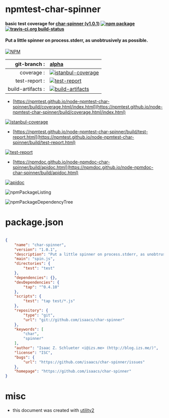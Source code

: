 # npmtest-char-spinner

#### basic test coverage for  [char-spinner (v1.0.1)](https://github.com/isaacs/char-spinner)  [![npm package](https://img.shields.io/npm/v/npmtest-char-spinner.svg?style=flat-square)](https://www.npmjs.org/package/npmtest-char-spinner) [![travis-ci.org build-status](https://api.travis-ci.org/npmtest/node-npmtest-char-spinner.svg)](https://travis-ci.org/npmtest/node-npmtest-char-spinner)

#### Put a little spinner on process.stderr, as unobtrusively as possible.

[![NPM](https://nodei.co/npm/char-spinner.png?downloads=true&downloadRank=true&stars=true)](https://www.npmjs.com/package/char-spinner)

| git-branch : | [alpha](https://github.com/npmtest/node-npmtest-char-spinner/tree/alpha)|
|--:|:--|
| coverage : | [![istanbul-coverage](https://npmtest.github.io/node-npmtest-char-spinner/build/coverage.badge.svg)](https://npmtest.github.io/node-npmtest-char-spinner/build/coverage.html/index.html)|
| test-report : | [![test-report](https://npmtest.github.io/node-npmtest-char-spinner/build/test-report.badge.svg)](https://npmtest.github.io/node-npmtest-char-spinner/build/test-report.html)|
| build-artifacts : | [![build-artifacts](https://npmtest.github.io/node-npmtest-char-spinner/glyphicons_144_folder_open.png)](https://github.com/npmtest/node-npmtest-char-spinner/tree/gh-pages/build)|

- [https://npmtest.github.io/node-npmtest-char-spinner/build/coverage.html/index.html](https://npmtest.github.io/node-npmtest-char-spinner/build/coverage.html/index.html)

[![istanbul-coverage](https://npmtest.github.io/node-npmtest-char-spinner/build/screenCapture.buildCi.browser.%252Ftmp%252Fbuild%252Fcoverage.lib.html.png)](https://npmtest.github.io/node-npmtest-char-spinner/build/coverage.html/index.html)

- [https://npmtest.github.io/node-npmtest-char-spinner/build/test-report.html](https://npmtest.github.io/node-npmtest-char-spinner/build/test-report.html)

[![test-report](https://npmtest.github.io/node-npmtest-char-spinner/build/screenCapture.buildCi.browser.%252Ftmp%252Fbuild%252Ftest-report.html.png)](https://npmtest.github.io/node-npmtest-char-spinner/build/test-report.html)

- [https://npmdoc.github.io/node-npmdoc-char-spinner/build/apidoc.html](https://npmdoc.github.io/node-npmdoc-char-spinner/build/apidoc.html)

[![apidoc](https://npmdoc.github.io/node-npmdoc-char-spinner/build/screenCapture.buildCi.browser.%252Ftmp%252Fbuild%252Fapidoc.html.png)](https://npmdoc.github.io/node-npmdoc-char-spinner/build/apidoc.html)

![npmPackageListing](https://npmtest.github.io/node-npmtest-char-spinner/build/screenCapture.npmPackageListing.svg)

![npmPackageDependencyTree](https://npmtest.github.io/node-npmtest-char-spinner/build/screenCapture.npmPackageDependencyTree.svg)



# package.json

```json

{
    "name": "char-spinner",
    "version": "1.0.1",
    "description": "Put a little spinner on process.stderr, as unobtrusively as possible.",
    "main": "spin.js",
    "directories": {
        "test": "test"
    },
    "dependencies": {},
    "devDependencies": {
        "tap": "^0.4.10"
    },
    "scripts": {
        "test": "tap test/*.js"
    },
    "repository": {
        "type": "git",
        "url": "git://github.com/isaacs/char-spinner"
    },
    "keywords": [
        "char",
        "spinner"
    ],
    "author": "Isaac Z. Schlueter <i@izs.me> (http://blog.izs.me/)",
    "license": "ISC",
    "bugs": {
        "url": "https://github.com/isaacs/char-spinner/issues"
    },
    "homepage": "https://github.com/isaacs/char-spinner"
}
```



# misc
- this document was created with [utility2](https://github.com/kaizhu256/node-utility2)
